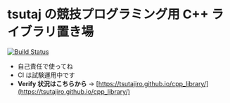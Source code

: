 # tsutaj の競技プログラミング用 C++ ライブラリ置き場

[![Build Status](https://travis-ci.com/Tsutajiro/cpp_library.svg?branch=master)](https://travis-ci.com/Tsutajiro/cpp_library)

* 自己責任で使ってね
* CI は試験運用中です
* **Verify 状況はこちらから** → [https://tsutajiro.github.io/cpp_library/](https://tsutajiro.github.io/cpp_library/)
